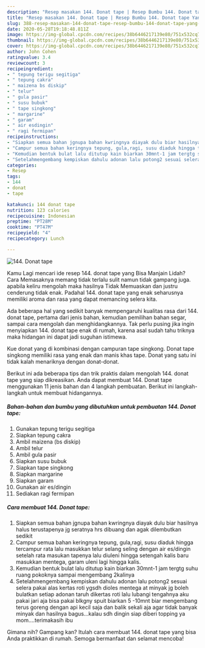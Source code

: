 ```yaml
---
description: "Resep masakan 144. Donat tape | Resep Bumbu 144. Donat tape Yang Bisa Manjain Lidah"
title: "Resep masakan 144. Donat tape | Resep Bumbu 144. Donat tape Yang Bisa Manjain Lidah"
slug: 388-resep-masakan-144-donat-tape-resep-bumbu-144-donat-tape-yang-bisa-manjain-lidah
date: 2020-05-28T19:18:48.811Z
image: https://img-global.cpcdn.com/recipes/38b6446217139e80/751x532cq70/144-donat-tape-foto-resep-utama.jpg
thumbnail: https://img-global.cpcdn.com/recipes/38b6446217139e80/751x532cq70/144-donat-tape-foto-resep-utama.jpg
cover: https://img-global.cpcdn.com/recipes/38b6446217139e80/751x532cq70/144-donat-tape-foto-resep-utama.jpg
author: John Cohen
ratingvalue: 3.4
reviewcount: 3
recipeingredient:
- " tepung terigu segitiga"
- " tepung cakra"
- " maizena bs diskip"
- " telur"
- " gula pasir"
- " susu bubuk"
- " tape singkong"
- " margarine"
- " garam"
- " air esdingin"
- " ragi fermipan"
recipeinstructions:
- "Siapkan semua bahan jgnupa bahan kwringnya diayak dulu biar hasilnya halus terustapenya jg seratnya hrs dibuang dan agak dilembutkan sedikit"
- "Campur semua bahan keringnya tepung, gula,ragi, susu diaduk hingga tercampur rata lalu masukkan telur selang seling dengan air es/dingin setelah rata masukan tapenya lalu diuleni hingga setengah kalis baru masukkan mentega, garam uleni lagi hingga kalis."
- "Kemudian bentuk bulat lalu ditutup kain biarkan 30mnt-1 jam tergtg suhu ruang pokoknya sampai mengembang 2kalinya"
- "Setelahmengembang kempiskan dahulu adonan lalu potong2 sesuai selera pakai alas kertas roti ygsdh dioles mentega at minyak jg boleh bulatkan setiap adonan taruh dikertas roti lalu lubangi tengahnya aku pakai jari aja bisa pakai blkgny spuit biarkan 5 -10mnt biar mengembang terus goreng dengan api kecil saja dan balik sekali aja agar tidak banyak minyak dan hasilnya bagus...kalau sdh dingin siap diberi topping ya mom....terimakasih ibu"
categories:
- Resep
tags:
- 144
- donat
- tape

katakunci: 144 donat tape 
nutrition: 123 calories
recipecuisine: Indonesian
preptime: "PT28M"
cooktime: "PT47M"
recipeyield: "4"
recipecategory: Lunch

---
```



![144. Donat tape](https://img-global.cpcdn.com/recipes/38b6446217139e80/751x532cq70/144-donat-tape-foto-resep-utama.jpg)

Kamu Lagi mencari ide resep 144. donat tape yang Bisa Manjain Lidah? Cara Memasaknya memang tidak terlalu sulit namun tidak gampang juga. apabila keliru mengolah maka hasilnya Tidak Memuaskan dan justru cenderung tidak enak. Padahal 144. donat tape yang enak seharusnya memiliki aroma dan rasa yang dapat memancing selera kita.

Ada beberapa hal yang sedikit banyak mempengaruhi kualitas rasa dari 144. donat tape, pertama dari jenis bahan, kemudian pemilihan bahan segar, sampai cara mengolah dan menghidangkannya. Tak perlu pusing jika ingin menyiapkan 144. donat tape enak di rumah, karena asal sudah tahu triknya maka hidangan ini dapat jadi suguhan istimewa.

Kue donat yang di kombinasi dengan campuran tape singkong. Donat tape singkong memiliki rasa yang enak dan manis khas tape. Donat yang satu ini tidak kalah menariknya dengan donat-donat.


Berikut ini ada beberapa tips dan trik praktis dalam mengolah 144. donat tape yang siap dikreasikan. Anda dapat membuat 144. Donat tape menggunakan 11 jenis bahan dan 4 langkah pembuatan. Berikut ini langkah-langkah untuk membuat hidangannya.

<!--inarticleads1-->

##### Bahan-bahan dan bumbu yang dibutuhkan untuk pembuatan 144. Donat tape:

1. Gunakan  tepung terigu segitiga
1. Siapkan  tepung cakra
1. Ambil  maizena (bs diskip)
1. Ambil  telur
1. Ambil  gula pasir
1. Siapkan  susu bubuk
1. Siapkan  tape singkong
1. Siapkan  margarine
1. Siapkan  garam
1. Gunakan  air es/dingin
1. Sediakan  ragi fermipan




<!--inarticleads2-->

##### Cara membuat 144. Donat tape:

1. Siapkan semua bahan jgnupa bahan kwringnya diayak dulu biar hasilnya halus terustapenya jg seratnya hrs dibuang dan agak dilembutkan sedikit
1. Campur semua bahan keringnya tepung, gula,ragi, susu diaduk hingga tercampur rata lalu masukkan telur selang seling dengan air es/dingin setelah rata masukan tapenya lalu diuleni hingga setengah kalis baru masukkan mentega, garam uleni lagi hingga kalis.
1. Kemudian bentuk bulat lalu ditutup kain biarkan 30mnt-1 jam tergtg suhu ruang pokoknya sampai mengembang 2kalinya
1. Setelahmengembang kempiskan dahulu adonan lalu potong2 sesuai selera pakai alas kertas roti ygsdh dioles mentega at minyak jg boleh bulatkan setiap adonan taruh dikertas roti lalu lubangi tengahnya aku pakai jari aja bisa pakai blkgny spuit biarkan 5 -10mnt biar mengembang terus goreng dengan api kecil saja dan balik sekali aja agar tidak banyak minyak dan hasilnya bagus...kalau sdh dingin siap diberi topping ya mom....terimakasih ibu




Gimana nih? Gampang kan? Itulah cara membuat 144. donat tape yang bisa Anda praktikkan di rumah. Semoga bermanfaat dan selamat mencoba!
